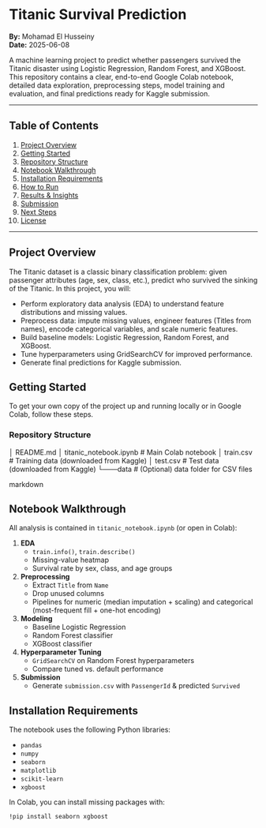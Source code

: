 # Titanic Survival Prediction

**By:** Mohamad El Husseiny  
**Date:** 2025-06-08

A machine learning project to predict whether passengers survived the Titanic disaster using Logistic Regression, Random Forest, and XGBoost. This repository contains a clear, end-to-end Google Colab notebook, detailed data exploration, preprocessing steps, model training and evaluation, and final predictions ready for Kaggle submission.

---

## Table of Contents

1. [Project Overview](#project-overview)  
2. [Getting Started](#getting-started)  
3. [Repository Structure](#repository-structure)  
4. [Notebook Walkthrough](#notebook-walkthrough)  
5. [Installation Requirements](#installation-requirements)  
6. [How to Run](#how-to-run)  
7. [Results & Insights](#results--insights)  
8. [Submission](#submission)  
9. [Next Steps](#next-steps)  
10. [License](#license)

---

## Project Overview

The Titanic dataset is a classic binary classification problem: given passenger attributes (age, sex, class, etc.), predict who survived the sinking of the Titanic. In this project, you will:

- Perform exploratory data analysis (EDA) to understand feature distributions and missing values.  
- Preprocess data: impute missing values, engineer features (Titles from names), encode categorical variables, and scale numeric features.  
- Build baseline models: Logistic Regression, Random Forest, and XGBoost.  
- Tune hyperparameters using GridSearchCV for improved performance.  
- Generate final predictions for Kaggle submission.

## Getting Started

To get your own copy of the project up and running locally or in Google Colab, follow these steps.

### Repository Structure

│ README.md
│ titanic_notebook.ipynb # Main Colab notebook
│ train.csv # Training data (downloaded from Kaggle)
│ test.csv # Test data (downloaded from Kaggle)
└───data # (Optional) data folder for CSV files

markdown

## Notebook Walkthrough

All analysis is contained in `titanic_notebook.ipynb` (or open in Colab):

1. **EDA**  
   - `train.info()`, `train.describe()`  
   - Missing-value heatmap  
   - Survival rate by sex, class, and age groups  
2. **Preprocessing**  
   - Extract `Title` from `Name`  
   - Drop unused columns  
   - Pipelines for numeric (median imputation + scaling) and categorical (most-frequent fill + one-hot encoding)  
3. **Modeling**  
   - Baseline Logistic Regression  
   - Random Forest classifier  
   - XGBoost classifier  
4. **Hyperparameter Tuning**  
   - `GridSearchCV` on Random Forest hyperparameters  
   - Compare tuned vs. default performance  
5. **Submission**  
   - Generate `submission.csv` with `PassengerId` & predicted `Survived`

## Installation Requirements

The notebook uses the following Python libraries:

- `pandas`  
- `numpy`  
- `seaborn`  
- `matplotlib`  
- `scikit-learn`  
- `xgboost`

In Colab, you can install missing packages with:

```bash
!pip install seaborn xgboost
